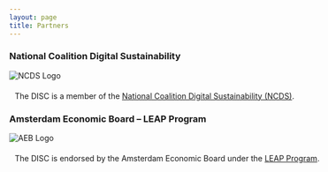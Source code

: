 ```yaml
---
layout: page
title: Partners
---
```


### National Coalition Digital Sustainability
<div style="display: inline-block; width:200px; margin-bottom:20px">
<img alt="NCDS Logo" src="{{ site.url }}/assets/img/posts-screenshots/Coalitie-Duurzame-Digitalisering-Logo-JPG.jpg"/>
</div>
<div style="display: inline-block; width:800px; margin-left:10px">
The DISC is a member of the <a target="_blank" href="https://coalitieduurzamedigitalisering.nl">National Coalition Digital Sustainability (NCDS)</a>.
</div>

### Amsterdam Economic Board – LEAP Program

<div style="display: inline-block; width:100px; margin-bottom:20px">
<img alt="AEB Logo" src="{{ site.url }}/assets/img/AmsterdamEconomicBoard.png"/>
</div>
<div style="display: inline-block; width:800px; margin-left:10px">
The DISC is endorsed by the Amsterdam Economic Board under the <a target="_blank" href="https://amsterdameconomicboard.com/en/initiative/leap">LEAP Program</a>.
</div>



